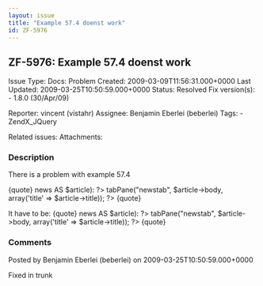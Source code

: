 ```yaml
---
layout: issue
title: "Example 57.4 doenst work"
id: ZF-5976
---
```


ZF-5976: Example 57.4 doenst work
---------------------------------

 Issue Type: Docs: Problem Created: 2009-03-09T11:56:31.000+0000 Last Updated: 2009-03-25T10:50:59.000+0000 Status: Resolved Fix version(s): - 1.8.0 (30/Apr/09)
 
 Reporter:  vincent (vistahr)  Assignee:  Benjamin Eberlei (beberlei)  Tags: - ZendX\_JQuery
 
 Related issues: 
 Attachments: 
### Description

There is a problem with example 57.4

{quote} <?= foreach($this->news AS $article): ?> <? $this->tabPane("newstab", $article->body, array('title' => $article->title)); ?> <?= endforeach; ?> {quote}

It have to be: {quote} <? foreach($this->news AS $article): ?> <?= $this->tabPane("newstab", $article->body, array('title' => $article->title)); ?> <? endforeach; ?> {quote}

 

 

### Comments

Posted by Benjamin Eberlei (beberlei) on 2009-03-25T10:50:59.000+0000

Fixed in trunk

 

 
